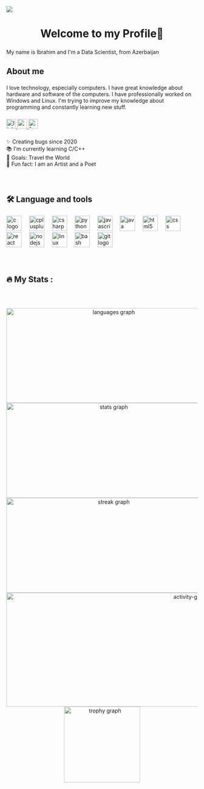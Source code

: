 <div align="left">
  <img src="https://visitor-badge.laobi.icu/badge?page_id=shukurovibrahim.shukurovibrahim&"  />
</div>

<h1 align="center">Welcome to my Profile💖</h1>

###

<p align="left">My name is Ibrahim and I'm a Data Scientist, from Azerbaijan</p>

###

<h2 align="left">About me</h2>

###

<p align="left">I love technology, especially computers. I have great knowledge about hardware and software of the computers. I have professionally worked on Windows and Linux. I'm trying to improve my knowledge about programming and constantly learning new stuff.</p>

###

<div align="left">
  <a href="https://www.linkedin.com/in/ibrahim-shukurov-335b78284/" target="_blank">
    <img src="https://img.shields.io/static/v1?message=LinkedIn&logo=linkedin&label=&color=0077B5&logoColor=white&labelColor=&style=for-the-badge" height="25" alt="linkedin logo"  />
  </a>
  <a href="ibrahimshukurov275@gmail.com" target="_blank">
    <img src="https://img.shields.io/static/v1?message=Gmail&logo=gmail&label=&color=D14836&logoColor=white&labelColor=&style=for-the-badge" height="25" alt="gmail logo"  />
  </a>
  <a href="https://www.facebook.com/ibrahimshukurov275" target="_blank">
    <img src="https://img.shields.io/static/v1?message=Facebook&logo=facebook&label=&color=1877F2&logoColor=white&labelColor=&style=for-the-badge" height="25" alt="facebook logo"  />
  </a>
</div>

###

<p align="left">✨ Creating bugs since 2020<br>📚 I'm currently learning C/C++<br>🎯 Goals: Travel the World<br>🎲 Fun fact: I am an Artist and a Poet</p>

###

<br clear="both">

<h2 align="left">🛠 Language and tools</h2>

###

<div align="left">
  <img src="https://cdn.jsdelivr.net/gh/devicons/devicon/icons/c/c-original.svg" height="40" alt="c logo"  />
  <img width="12" />
  <img src="https://cdn.jsdelivr.net/gh/devicons/devicon/icons/cplusplus/cplusplus-original.svg" height="40" alt="cplusplus logo"  />
  <img width="12" />
  <img src="https://cdn.jsdelivr.net/gh/devicons/devicon/icons/csharp/csharp-original.svg" height="40" alt="csharp logo"  />
  <img width="12" />
  <img src="https://cdn.jsdelivr.net/gh/devicons/devicon/icons/python/python-original.svg" height="40" alt="python logo"  />
  <img width="12" />
  <img src="https://cdn.jsdelivr.net/gh/devicons/devicon/icons/javascript/javascript-original.svg" height="40" alt="javascript logo"  />
  <img width="12" />
  <img src="https://cdn.jsdelivr.net/gh/devicons/devicon/icons/java/java-original.svg" height="40" alt="java logo"  />
  <img width="12" />
  <img src="https://cdn.jsdelivr.net/gh/devicons/devicon/icons/html5/html5-original.svg" height="40" alt="html5 logo"  />
  <img width="12" />
  <img src="https://cdn.jsdelivr.net/gh/devicons/devicon/icons/css3/css3-original.svg" height="40" alt="css logo"  />
  <img width="12" />
  <img src="https://cdn.jsdelivr.net/gh/devicons/devicon/icons/react/react-original.svg" height="40" alt="react logo"  />
  <img width="12" />
  <img src="https://cdn.jsdelivr.net/gh/devicons/devicon/icons/nodejs/nodejs-original.svg" height="40" alt="nodejs logo"  />
  <img width="12" />
  <img src="https://cdn.jsdelivr.net/gh/devicons/devicon/icons/linux/linux-original.svg" height="40" alt="linux logo"  />
  <img width="12" />
  <img src="https://skillicons.dev/icons?i=bash" height="40" alt="bash logo"  />
  <img width="12" />
  <img src="https://skillicons.dev/icons?i=git" height="40" alt="git logo"  />
</div>

###

<br clear="both">

<h2 align="left">🔥   My Stats :</h2>

###

<br clear="both">

###

<div align="center">
  <img src="https://github-readme-stats.vercel.app/api/top-langs?username=shukurovibrahim&locale=en&hide_title=false&layout=compact&card_width=320&langs_count=10&theme=dracula&hide_border=false&order=2" height="250" width="550" alt="languages graph"  />
  <img src="https://github-readme-stats.vercel.app/api?username=shukurovibrahim&hide_title=false&hide_rank=false&show_icons=true&include_all_commits=true&count_private=true&disable_animations=false&theme=dracula&locale=en&hide_border=false&order=1" display="block" height="250" width="550" alt="stats graph"  />
  <img src="https://streak-stats.demolab.com?user=shukurovibrahim&locale=en&mode=daily&theme=dracula&hide_border=false&border_radius=5&order=3" height="250" width="550" alt="streak graph"  />
  <img src="https://github-readme-activity-graph.vercel.app/graph?username=shukurovibrahim&radius=16&theme=dracula&area=true&order=5" height="300" width="1000" alt="activity-graph graph"  />
  <img src="https://github-profile-trophy.vercel.app?username=shukurovibrahim&theme=dracula&column=-1&row=1&margin-w=8&margin-h=8&no-bg=true&no-frame=false&order=4" height="200" alt="trophy graph"  />
</div>

###
